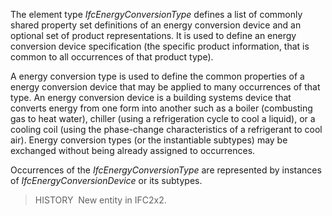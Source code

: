 The element type _IfcEnergyConversionType_ defines a list of commonly shared property set definitions of an energy conversion device and an optional set of product representations. It is used to define an energy conversion device specification (the specific product information, that is common to all occurrences of that product type).

A energy conversion type is used to define the common properties of a energy conversion device that may be applied to many occurrences of that type. An energy conversion device is a building systems device that converts energy from one form into another such as a boiler (combusting gas to heat water), chiller (using a refrigeration cycle to cool a liquid), or a cooling coil (using the phase-change characteristics of a refrigerant to cool air). Energy conversion types (or the instantiable subtypes) may be exchanged without being already assigned to occurrences.

Occurrences of the _IfcEnergyConversionType_ are represented by instances of _IfcEnergyConversionDevice_ or its subtypes.

> HISTORY&nbsp; New entity in IFC2x2.
